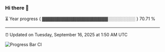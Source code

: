 ### Hi there 👋

⏳ Year progress { ▓▓▓▓▓▓▓▓▓▓▓▓▓▓▓▓▓▓▓▓▓░░░░░░░░░ } 70.71 %

---

⏰ Updated on Tuesday, September 16, 2025 at 1:50 AM UTC

![Progress Bar CI](https://github.com/arthurbuhl/arthurbuhl/workflows/Progress%20Bar%20CI/badge.svg)
